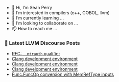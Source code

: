 - 👋 Hi, I’m Sean Perry
- 👀 I’m interested in compilers (c++, COBOL, llvm)
- 🌱 I’m currently learning ...
- 💞️ I’m looking to collaborate on ...
- 📫 How to reach me ...

<!---
s66perry/s66perry is a ✨ special ✨ repository because its `README.md` (this file) appears on your GitHub profile.
You can click the Preview link to take a look at your changes.
--->
### 📕 Latest LLVM Discourse Posts

<!-- DISCOURSE-LLVM:START -->
- [RFC: `__ptrauth` qualifier](https://discourse.llvm.org/t/rfc-ptrauth-qualifier/80710?page=2#post_25)
- [Clang development environment](https://discourse.llvm.org/t/clang-development-environment/81140#post_9)
- [Clang development environment](https://discourse.llvm.org/t/clang-development-environment/81140#post_8)
- [Clang development environment](https://discourse.llvm.org/t/clang-development-environment/81140#post_7)
- [Func.FuncOp conversion with MemRefType inputs](https://discourse.llvm.org/t/func-funcop-conversion-with-memreftype-inputs/79610#post_3)
<!-- DISCOURSE-LLVM:END -->
